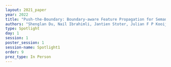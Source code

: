 ```yaml
---
layout: 2021_paper
year: 2022
title: "Push-the-Boundary: Boundary-aware Feature Propagation for Semantic Segmentation of 3D Point Clouds"
authors: "Shenglan Du, Nail Ibrahimli, Jantien Stoter, Julian F P Kooij and Liangliang Nan"
type: Spotlight
day: 1
session: 1
poster_session: 1
session-name: Spotlight1
order: 9
prez_type: In Person
---
```

